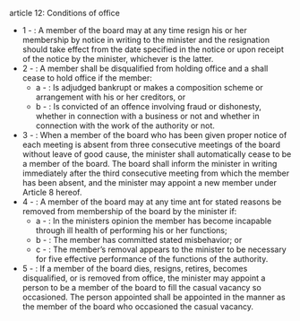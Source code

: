 article 12: Conditions of office 

<ul>
			<li>1 - : A member of the board may at any time resign his or her membership by notice in writing to the minister and the resignation should take effect from the date specified in the notice or upon receipt of the notice by the minister, whichever is the latter. <ul>
			</ul></li>			<li>2 - : A member shall be disqualified from holding office and a shall cease to hold office if the member: <ul>
						<li>a - : Is adjudged bankrupt or makes a composition scheme or arrangement with his or her creditors, or <ul>
						</ul></li>						<li>b - : Is convicted of an offence involving fraud or dishonesty, whether in connection with a business or not and whether in connection with the work of the authority or not. <ul>
						</ul></li>			</ul></li>			<li>3 - : When a member of the board who has been given proper notice of each meeting is absent from three consecutive meetings of the board without leave of good cause, the minister shall automatically cease to be a member of the board. The board shall inform the minister in writing immediately after the third consecutive meeting from which the member has been absent, and the minister may appoint a new member under Article 8 hereof. <ul>
			</ul></li>			<li>4 - : A member of the board may at any time ant for stated reasons be removed from membership of the board by the minister if:<ul>
						<li>a - : In the ministers opinion the member has become incapable through ill health of performing his or her functions; <ul>
						</ul></li>						<li>b - : The member has committed stated misbehavior; or <ul>
						</ul></li>						<li>c - : The member’s removal appears to the minister to be necessary for five effective performance of the functions of the authority. <ul>
						</ul></li>			</ul></li>			<li>5 - : If a member of the board dies, resigns, retires, becomes disqualified, or is removed from office, the minister may appoint a person to be a member of the board to fill the casual vacancy so occasioned. The person appointed shall be appointed in the manner as the member of the board who occasioned the casual vacancy. <ul>
			</ul></li></ul>